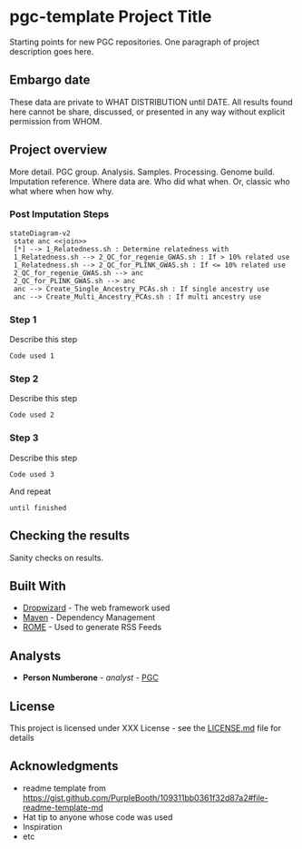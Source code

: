 # pgc-template Project Title
Starting points for new PGC repositories. One paragraph of project description goes here.

## Embargo date

These data are private to WHAT DISTRIBUTION until DATE. All results found here cannot be share, discussed, or presented in any way without explicit permission from WHOM. 

## Project overview

More detail. PGC group. Analysis. Samples. Processing. Genome build. Imputation reference. Where data are. Who did what when. Or, classic who what where when how why. 

### Post Imputation Steps

```mermaid
stateDiagram-v2
 state anc <<join>>
 [*] --> 1_Relatedness.sh : Determine relatedness with
 1_Relatedness.sh --> 2_QC_for_regenie_GWAS.sh : If > 10% related use
 1_Relatedness.sh --> 2_QC_for_PLINK_GWAS.sh : If <= 10% related use
 2_QC_for_regenie_GWAS.sh --> anc
 2_QC_for_PLINK_GWAS.sh --> anc
 anc --> Create_Single_Ancestry_PCAs.sh : If single ancestry use
 anc --> Create_Multi_Ancestry_PCAs.sh : If multi ancestry use
```
 
### Step 1

Describe this step

```
Code used 1
```

### Step 2

Describe this step

```
Code used 2
```

### Step 3

Describe this step

```
Code used 3
```

And repeat

```
until finished
```

## Checking the results

Sanity checks on results. 

## Built With

* [Dropwizard](http://www.dropwizard.io/1.0.2/docs/) - The web framework used
* [Maven](https://maven.apache.org/) - Dependency Management
* [ROME](https://rometools.github.io/rome/) - Used to generate RSS Feeds

## Analysts

* **Person Numberone** - *analyst* - [PGC](https://med.unc.edu/pgc)

## License

This project is licensed under XXX License - see the [LICENSE.md](LICENSE.md) file for details

## Acknowledgments

* readme template from https://gist.github.com/PurpleBooth/109311bb0361f32d87a2#file-readme-template-md
* Hat tip to anyone whose code was used
* Inspiration
* etc

